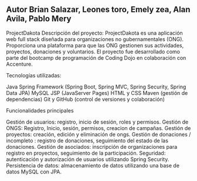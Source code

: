 ## Autor Brian Salazar, Leones toro, Emely zea, Alan Avila, Pablo Mery
ProjectDakota 
Descripción del proyecto:
ProjectDakota es una aplicación web full stack diseñada para organizaciones no gubernamentales (ONG). 
Proporciona una plataforma para que las ONG gestionen sus actividades, proyectos, donaciones y voluntarios. 
El proyecto fue desarrollado como parte del bootcamp de programación de Coding Dojo en colaboración con Accenture.

Tecnologías utilizadas:

Java
Spring Framework (Spring Boot, Spring MVC, Spring Security, Spring Data JPA)
MySQL
JSP (JavaServer Pages)
HTML y CSS
Maven (gestión de dependencias)
Git y GitHub (control de versiones y colaboración)

Funcionalidades principales

Gestión de usuarios: registro, inicio de sesión, roles y permisos.
Gestión de ONGS: Registro, Inicio, sesión, permisos, creacion de campañas.
Gestión de proyectos: creación, edición y eliminación de ongs.
Gestión de donaciones / incompleto : registro de donaciones, seguimiento del estado de las donaciones.
Gestión de asociados: inscripción de organizaciones para registro en proyectos, seguimiento de la participación.
Seguridad: autenticación y autorización de usuarios utilizando Spring Security.
Persistencia de datos: almacenamiento de datos utilizando una base de datos MySQL con JPA.
